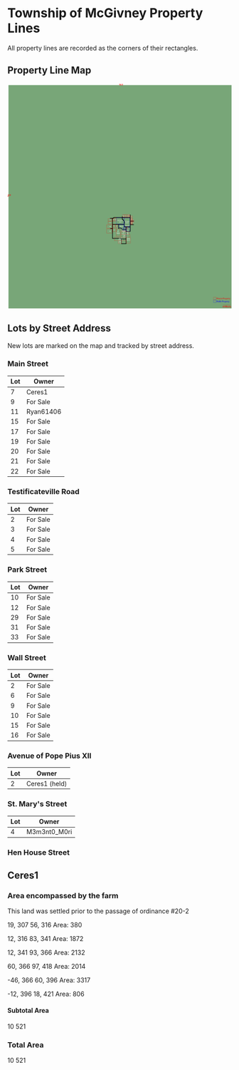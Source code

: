 Township of McGivney Property Lines
===================================

All property lines are recorded as the corners of their rectangles.

Property Line Map
-----------------

<img src='Property Lines.png' />

Lots by Street Address
----------------------

New lots are marked on the map and tracked by street address.

### Main Street
| Lot | Owner        |
|-----|--------------|
| 7   | Ceres1       |
| 9   | For Sale     |
| 11  | Ryan61406    |
| 15  | For Sale     |
| 17  | For Sale     |
| 19  | For Sale     |
| 20  | For Sale     |
| 21  | For Sale     |
| 22  | For Sale     |

### Testificateville Road
| Lot | Owner        |
|-----|--------------|
| 2   | For Sale     |
| 3   | For Sale     |
| 4   | For Sale     |
| 5   | For Sale     |

### Park Street
| Lot | Owner        |
|-----|--------------|
| 10  | For Sale     |
| 12  | For Sale     |
| 29  | For Sale     |
| 31  | For Sale     |
| 33  | For Sale     |

### Wall Street
| Lot | Owner        |
|-----|--------------|
| 2   | For Sale     |
| 6   | For Sale     |
| 9   | For Sale     |
| 10  | For Sale     |
| 15  | For Sale     |
| 16  | For Sale     |

### Avenue of Pope Pius XII
| Lot | Owner        |
|-----|--------------|
| 2   | Ceres1 (held) |

### St. Mary's Street
| Lot | Owner        |
|-----|--------------|
| 4   | M3m3nt0_M0ri |

### Hen House Street

Ceres1
------

### Area encompassed by the farm

This land was settled prior to the passage of ordinance #20-2

19, 307
56, 316
Area: 380

12, 316
83, 341
Area: 1872

12, 341
93, 366
Area: 2132

60, 366
97, 418
Area: 2014

-46, 366
60, 396
Area: 3317

-12, 396
18, 421
Area: 806

#### Subtotal Area

10 521

### Total Area

10 521

